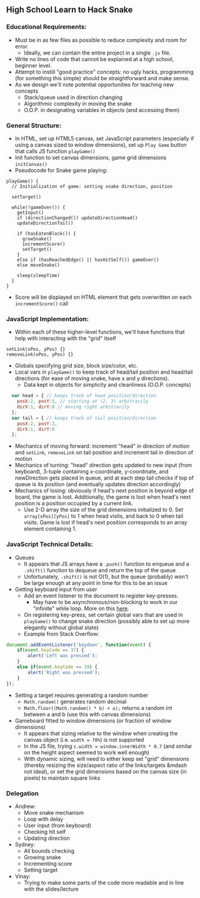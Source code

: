 ## High School Learn to Hack Snake
### Educational Requirements:
* Must be in as few files as possible to reduce complexity and room for error.
    * Ideally, we can contain the entire project in a single `.js` file.
* Write no lines of code that cannot be explained at a high school, beginner level.
* Attempt to instill "good practice" concepts: no ugly hacks, programming (for something this simple) should be straightforward and make sense.
* As we design we'll note potential opportunities for teaching new concepts
    * Stack/queue used in direction changing
    * Algorithmic complexity in moving the snake
    * O.O.P. in designating variables in objects (and accessing them)

### General Structure:
* In HTML, set up HTML5 canvas, set JavaScript parameters (especially if using a canvas sized to window dimensions), set up `Play Game` button that calls JS function `playGame()`
* Init function to set canvas dimensions, game grid dimensions `initCanvas()`
* Pseudocode for Snake game playing:
```
playGame() {
  // Initialization of game: setting snake direction, position

  setTarget()

  while(!gameOver()) {
    getInput()
    if (directionChanged()) updateDirectionHead()
    updateDirectionTail()

    if (hasEatenBlock()) {
      growSnake()
      incrementScore()
      setTarget()
    }
    else if (hasReachedEdge() || hasHitSelf()) gameOver()
    else moveSnake()

    sleep(sleepTime)
  }
}
```
* Score will be displayed on HTML element that gets overwritten on each `incrementScore()` call

### JavaScript Implementation:
* Within each of these higher-level functions, we'll have functions that help with interacting with the "grid" itself
```
setLink(xPos, yPos) {}
removeLink(xPos, yPos) {}
```
* Globals specifying grid size, block size/color, etc.
* Local vars in `playGame()` to keep track of head/tail position and head/tail directions (for ease of moving snake, have x and y directions).
    * Data kept in objects for simplicity and cleanliness (O.O.P. concepts)
```javascript
  var head = { // keeps track of head position/direction
    posX:2, posY:3, // starting at (2, 3) arbitrarily
    dirX:1, dirY:0 // moving right arbitrarily
  };
  var tail = { // keeps track of tail position/direction
    posX:2, posY:3,
    dirX:1, dirY:0
  };
```
* Mechanics of moving forward: increment "head" in direction of motion and `setLink`, `removeLink` on tail position and increment tail in direction of motion
* Mechanics of turning: "head" direction gets updated to new input (from keyboard), 3-tuple containing x-coordinate, y-coordinate, and newDirection gets placed in queue, and at each step tail checks if top of queue is its position (and eventually updates direction accordingly)
* Mechanics of losing: obviously if head's next position is beyond edge of board, the game is lost. Additionally, the game is lost when head's next position is a position occupied by a current link.
    * Use 2-D array the size of the grid dimensions initialized to 0. Set `array[xPos][yPos]` to 1 when head visits, and back to 0 when tail visits. Game is lost if head's next position corresponds to an array element containing 1.

### JavaScript Technical Details:
* Queues
    * It appears that JS arrays have a `.push()` function to enqueue and a `.shift()` function to dequeue and return the top of the queue
    * Unfortunately, `.shift()` is not O(1), but the queue (probably) won't be large enough at any point in time for this to be an issue
* Getting keyboard input from user
    * Add an event listener to the document to register key-presses.
        * May have to be asynchronous/non-blocking to work in our "infinite" while loop. More on this [here](http://javascript.info/tutorial/keyboard-events).
    * On registering key-press, set certain global vars that are used in `playGame()` to change snake direction (possibly able to set up more elegantly without global state)
    * Example from Stack Overflow:
```javascript
document.addEventListener('keydown', function(event) {
    if(event.keyCode == 37) {
        alert('Left was pressed');
    }
    else if(event.keyCode == 39) {
        alert('Right was pressed');
    }
});
```
* Setting a target requires generating a random number
    * `Math.random()` generates random decimal
    * `Math.floor((Math.random() * b) + a);` returns a random int between a and b (use this with canvas dimensions)
* Gameboard fitted to window dimensions (or fraction of window dimensions)
    * It appears that sizing relative to the window when creating the canvas object (i.e. `width = 70%`) is not supported
    * In the JS file, trying `c.width = window.innerWidth * 0.7` (and similar on the height aspect seemed to work well enough)
    * With dynamic sizing, will need to either keep set "grid" dimensions (thereby resizing the size/aspect ratio of the links/targets &mdash not ideal), or set the grid dimensions based on the canvas size (in pixels) to maintain square links

### Delegation
* Andrew:
    * Move snake mechanism
    * Loop with delay
    * User input (from keyboard)
    * Checking hit self
    * Updating direction
* Sydney:
    * All bounds checking
    * Growing snake
    * Incrementing score
    * Setting target
* Vinay:
    * Trying to make some parts of the code more readable and in line with the slides/lecture
